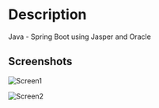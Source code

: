 # Description
Java - Spring Boot using Jasper and Oracle

## Screenshots
![Screen1](https://raw.githubusercontent.com/adanyc/spring-boot-jasper-oracle/master/captura1.PNG)

![Screen2](https://raw.githubusercontent.com/adanyc/spring-boot-jasper-oracle/master/captura2.PNG)


